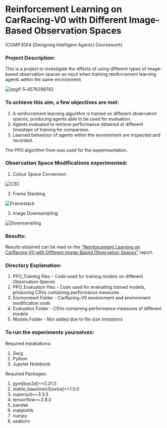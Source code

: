 # Reinforcement Learning on CarRacing-V0 with Different Image-Based Observation Spaces 
(COMP3004 [Designing Intelligent Agents] Coursework)

### Project Description: 
This is a project to investigate the effects of using different types of image-based observation spaces as input when training reinforcement learning agents within the same environment.

![ezgif-5-d578298742](https://user-images.githubusercontent.com/49972425/172167564-a8fd1ddf-cbb7-41d9-a80e-b6d6e9818349.gif)

### To achieve this aim, a few objectives are met: 
1. A reinforcement learning algorithm is trained on different observation spaces, producing agents able to be used for evaluation. 
2. Agents evaluated to retrieve performance obtained at different timesteps of training for comparison. 
3. Learned behaviour of agents within the environment are inspected and recorded.

The PPO algorithm from was used for the experimentation.

### Observation Space Modifications experimented:
1. Colour Space Conversion

![CSC](https://user-images.githubusercontent.com/49972425/172168596-47dcd92b-3d56-49db-b999-caa0cea3f57f.PNG)

2. Frame Stacking

![Framestack](https://user-images.githubusercontent.com/49972425/172168593-ab9955db-40fb-47d0-aa23-633545ad3846.PNG)

3. Image Downsampling

![Downsampling](https://user-images.githubusercontent.com/49972425/172168599-ae0dd381-25a0-4601-840e-23828a4759dd.PNG)

### Results: 
Results obtained can be read on the ["Reinforcement Learning on CarRacing-V0 with Different Image-Based Observation Spaces"](https://github.com/khoryongteng/RL_Driving/blob/main/Reinforcement%20Learning%20on%20CarRacing-V0%20with%20Different%20Image-Based%20Observation%20Spaces.pdf) report.

### Directory Explanation:
1. PPO_Training files - Code used for training models on different Observation Spaces
2. PPO_Evaluation files - Code used for evaluating trained models, producing CSVs containing performance measures
3. Environment Folder - CarRacing-V0 environment and environment modification code
4. Evaluation Folder - CSVs containing performance measures of different models
5. Models Folder - Not added due to file size limitations

### To run the experiments yourselves:

Required Installations:
1. Swig
2. Python
3. Jupyter Notebook

Required Packages:
1. gym[box2d]==0.21.0
2. stable_baselines3[extra]==1.5.0
3. supersuit==3.3.3
4. tensorflow==2.8.0
5. pandas
6. matplotlib
7. numpy
8. seaborn
